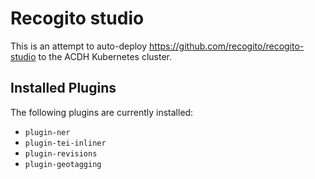 # Recogito studio

This is an attempt to auto-deploy https://github.com/recogito/recogito-studio to the ACDH Kubernetes cluster.

## Installed Plugins

The following plugins are currently installed:

- `plugin-ner`
- `plugin-tei-inliner`
- `plugin-revisions`
- `plugin-geotagging`
